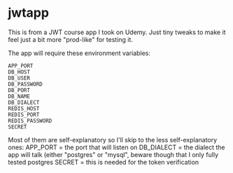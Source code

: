 # jwtapp

This is from a JWT course app I took on Udemy. Just tiny tweaks to make it feel just a bit more "prod-like" for testing it.

The app will require these environment variables:

```
APP_PORT
DB_HOST
DB_USER
DB_PASSWORD
DB_PORT
DB_NAME
DB_DIALECT
REDIS_HOST
REDIS_PORT
REDIS_PASSWORD
SECRET
```

Most of them are self-explanatory so I'll skip to the less self-explanatory ones:
APP_PORT = the port that will listen on
DB_DIALECT = the dialect the app will talk (either "postgres" or "mysql", beware though that I only fully tested postgres
SECRET = this is needed for the token verification
